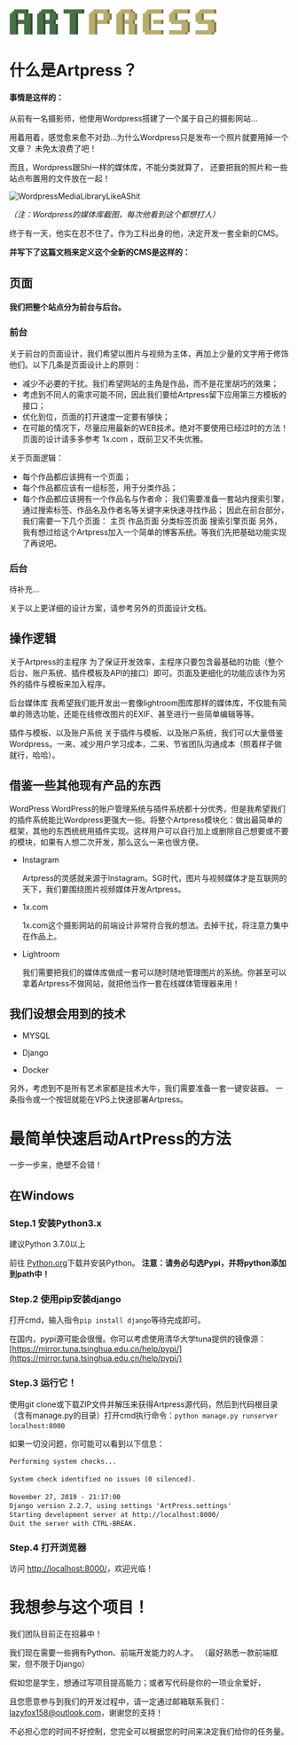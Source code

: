 ![ArtPress](./documents/images/artpress-logo-small.png)

# 什么是Artpress？
#### 事情是这样的：
从前有一名摄影师，他使用Wordpress搭建了一个属于自己的摄影网站...

用着用着，感觉愈来愈不对劲...为什么Wordpress只是发布一个照片就要用掉一个文章？
未免太浪费了吧！
    
而且，Wordpress跟Shi一样的媒体库，不能分类就算了，
还要把我的照片和一些站点布置用的文件放在一起！

![WordpressMediaLibraryLikeAShit](https://cdn.jiangcx.cn/2019/11/WP_LAJI_Meitiku.png)

*（注：Wordpress的媒体库截图，每次他看到这个都想打人）*

终于有一天，他实在忍不住了。作为工科出身的他，决定开发一套全新的CMS。

**并写下了这篇文档来定义这个全新的CMS是这样的：**

## 页面
#### 我们把整个站点分为前台与后台。

### 前台
关于前台的页面设计，我们希望以图片与视频为主体，再加上少量的文字用于修饰他们。以下几条是页面设计上的原则：
- 减少不必要的干扰。我们希望网站的主角是作品，而不是花里胡巧的效果；
- 考虑到不同人的需求可能不同，因此我们要给Artpress留下应用第三方模板的接口；
- 优化到位，页面的打开速度一定要有够快；
- 在可能的情况下，尽量应用最新的WEB技术。绝对不要使用已经过时的方法！
页面的设计请多多参考 1x.com ，既前卫又不失优雅。

关于页面逻辑：
- 每个作品都应该拥有一个页面；
- 每个作品都应该有一组标签，用于分类作品；
- 每个作品都应该拥有一个作品名与作者命；
我们需要准备一套站内搜索引擎，通过搜索标签、作品名及作者名等关键字来快速寻找作品；
因此在前台部分，我们需要一下几个页面：
主页
作品页面
分类标签页面
搜索引擎页面
另外，我有想过给这个Artpress加入一个简单的博客系统。等我们先把基础功能实现了再说吧。

### 后台
待补充…

 

关于以上更详细的设计方案，请参考另外的页面设计文档。

## 操作逻辑
关于Artpress的主程序
为了保证开发效率，主程序只要包含最基础的功能（整个后台、账户系统、插件模板及API的接口）即可。页面及更细化的功能应该作为另外的插件与模板来加入程序。

后台媒体库
我希望我们能开发出一套像lightroom图库那样的媒体库，不仅能有简单的筛选功能，还能在线修改图片的EXIF、甚至进行一些简单编辑等等。

插件与模板、以及账户系统
关于插件与模板、以及账户系统，我们可以大量借鉴Wordpress。一来、减少用户学习成本，二来、节省团队沟通成本（照着样子做就行，哈哈）。

 

## 借鉴一些其他现有产品的东西
WordPress
WordPress的账户管理系统与插件系统都十分优秀，但是我希望我们的插件系统能比Wordpress更强大一些。将整个Artpress模块化：做出最简单的框架，其他的东西统统用插件实现。这样用户可以自行加上或删除自己想要或不要的模块，如果有人想二次开发，那么这么一来也很方便。

- Instagram

    Artpress的灵感就来源于Instagram。5G时代，图片与视频媒体才是互联网的天下，我们要围绕图片视频媒体开发Artpress。

- 1x.com

    1x.com这个摄影网站的前端设计非常符合我的想法。去掉干扰，将注意力集中在作品上。

- Lightroom

    我们需要把我们的媒体库做成一套可以随时随地管理图片的系统。你甚至可以拿着Artpress不做网站，就把他当作一套在线媒体管理器来用！

## 我们设想会用到的技术
- MYSQL

- Django

- Docker

另外，考虑到不是所有艺术家都是技术大牛，我们需要准备一套一键安装器。
一条指令或一个按钮就能在VPS上快速部署Artpress。

# 最简单快速启动ArtPress的方法

一步一步来，绝壁不会错！

## 在Windows
### Step.1 安装Python3.x
建议Python 3.7.0以上

前往 [Python.org](https://www.python.org/downloads/)下载并安装Python。
**注意：请务必勾选Pypi，并将python添加到path中！**

### Step.2 使用pip安装django
打开cmd，输入指令`pip install django`等待完成即可。

在国内，pypi源可能会很慢。你可以考虑使用清华大学tuna提供的镜像源： 
[https://mirror.tuna.tsinghua.edu.cn/help/pypi/](https://mirror.tuna.tsinghua.edu.cn/help/pypi/)

### Step.3 运行它！
使用git clone或下载ZIP文件并解压来获得Artpress源代码，然后到代码根目录
（含有manage.py的目录）打开cmd执行命令：`python manage.py runserver localhost:8000`

如果一切没问题，你可能可以看到以下信息：

    Performing system checks...
    
    System check identified no issues (0 silenced).
    
    November 27, 2019 - 21:17:00
    Django version 2.2.7, using settings 'ArtPress.settings'
    Starting development server at http://localhost:8000/
    Quit the server with CTRL-BREAK.

### Step.4 打开浏览器
访问 [http://localhost:8000/](http://localhost:8000/)，欢迎光临！

# 我想参与这个项目！
我们团队目前正在招募中！

我们现在需要一些拥有Python、前端开发能力的人才。
（最好熟悉一款前端框架，但不限于Django）

假如您是学生，想通过写项目提高能力；或者写代码是你的一项业余爱好，

且您愿意参与到我们的开发过程中，请一定通过邮箱联系我们：<lazyfox158@outlook.com>，谢谢您的支持！

不必担心您的时间不好控制，您完全可以根据您的时间来决定我们给你的任务量。